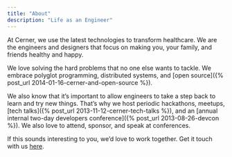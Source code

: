 ```yaml
---
title: "About"
description: "Life as an Engineer"
---
```


At Cerner, we use the latest technologies to transform healthcare. We are the engineers and designers that focus on making you, your family, and friends healthy and happy.

We love solving the hard problems that no one else wants to tackle. We embrace polyglot programming, distributed systems, and [open source]({% post_url 2014-01-16-cerner-and-open-source %}).

We also know that it’s important to allow engineers to take a step back to learn and try new things. That’s why we host periodic hackathons, meetups, [tech talks]({% post_url 2013-11-12-cerner-tech-talks %}), and an [annual internal two-day developers conference]({% post_url 2013-08-26-devcon %}). We also love to attend, sponsor, and speak at conferences.

If this sounds interesting to you, we’d love to work together. Get it touch with us [here](http://www.cerner.com/careers).
